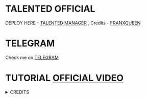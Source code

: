 # TALENTED OFFICIAL

DEPLOY HERE - [TALENTED MANAGER](https://dashboard.heroku.com/new?button-url=https%3A%2F%2Fgithub.com%2Ffranxqueen22%2FTALENTEDbot&template=https%3A%2F%2Fgithub.com%2Ffranxqueen22%2FTALENTEDBOT)
[.](https://heroku.com/deploy)
Credits - [FRANXQUEEN](https://t.me/FRAN_X_QUEEN  )

# TELEGRAM
Check me on [TELEGRAM](https://t.me/fran_x_queen)
# TUTORIAL [OFFICIAL VIDEO](https://youtu.be/JK9cLTDZUR0)

<details>
<summary> CREDITS </summary>
<h1> LEGEND X </h1>
<h1> PROBOY X </h1>
<h1> TEAMLEGEND </h1>
</details>
